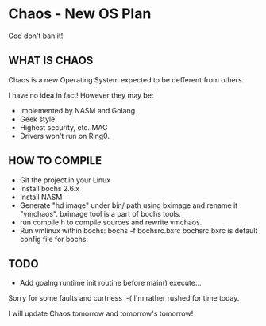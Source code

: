 # Chaos - New OS Plan #

God don't ban it!

## WHAT IS CHAOS ##

Chaos is a new Operating System expected to be defferent from others.

I have no idea in fact! However they may be:

* Implemented by NASM and Golang
* Geek style.
* Highest security, etc..MAC
* Drivers won't run on Ring0.

## HOW TO COMPILE ##

* Git the project in your Linux
* Install bochs 2.6.x
* Install NASM
* Generate "hd image" under bin/ path using bximage and rename it "vmchaos".  bximage tool is a part of  bochs tools.
* run compile.h to compile sources and rewrite vmchaos.
* Run vmlinux within bochs:
    bochs -f bochsrc.bxrc
  bochsrc.bxrc is default config file for bochs.

## TODO ##

* Add goalng runtime init routine before main() execute...

Sorry for some faults and curtness :-( I'm rather rushed for time today.

I will update Chaos tomorrow and tomorrow's tomorrow!

